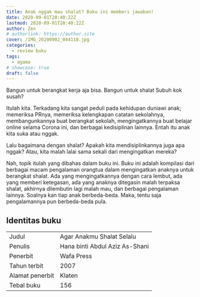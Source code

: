 ```yaml
---
title: Anak nggak mau shalat? Buku ini memberi jawaban!
date: 2020-09-01T20:40:22Z
lastmod: 2020-09-01T20:40:22Z
author: Zen
# authorlink: https://author.site
cover: /IMG_20200902_044118.jpg
categories:
  - review buku
tags:
  - agama
# showcase: true
draft: false
---
```


Bangun untuk berangkat kerja aja bisa. Bangun untuk shalat Subuh kok susah?

<!--more-->

Itulah kita. Terkadang kita sangat peduli pada kehidupan duniawi anak; memeriksa PRnya, memeriksa kelengkapan catatan sekolahnya, membangunkannya buat berangkat sekolah, mengingatkannya buat belajar online selama Corona ini, dan berbagai kedisiplinan lainnya. Entah itu anak kita suka atau nggak.

Lalu bagaimana dengan shalat? Apakah kita mendisiplinkannya juga apa nggak? Atau, kita malah lalai sama sekali dari mengingatkan mereka?

Nah, topik itulah yang dibahas dalam buku ini. Buku ini adalah kompilasi dari berbagai macam pengalaman orangtua dalam mengingatkan anaknya untuk berangkat shalat. Ada yang mengingatkannya dengan cara lembut, ada yang memberi ketegasan, ada yang anaknya ditegasin malah terpaksa shalat, akhirnya dilembutin lagi malah mau, dan berbagai pengalaman lainnya. Soalnya kan tiap anak berbeda-beda. Maka, tentu saja pengalamannya pun berbeda-beda pula.

## Identitas buku

|||
|---|---|
| Judul | Agar Anakmu Shalat Selalu |
| Penulis | Hana binti Abdul Aziz As-Shani |
| Penerbit | Wafa Press |
| Tahun terbit | 2007 |
| Alamat penerbit | Klaten |
| Tebal buku | 156 |